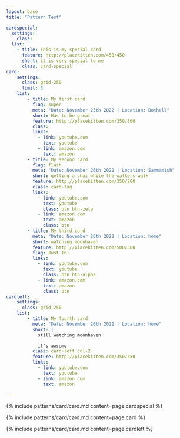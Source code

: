 ```yaml
---
layout: base
title: "Pattern Test"

cardspecial:
  settings:
    class: 
  list:
    - title: This is my special card
      feature: http://placekitten.com/450/450
      short: it is very special to me
      class: card-special
card:
    settings:
      class: grid-250
      limit: 3
    list:
        - title: My first card
          flag: super
          meta: "Date: November 25th 2022 | Location: Bothell"
          short: Has to be great
          feature: http://placekitten.com/350/300
          class: 
          links:
            - link: youtube.com
              text: youtube
            - link: amazon.com
              text: amazon
        - title: My second card
          flag: flash
          meta: "Date: November 26th 2022 | Location: Sammamish"
          short: getting a chai while the walkers walk
          feature: http://placekitten.com/350/200
          class: card-tag
          links:
            - link: youtube.com
              text: youtube
              class: btn btn-zeta
            - link: amazon.com
              text: amazon
              class: btn
        - title: My third card
          meta: "Date: November 26th 2022 | Location: home"
          short: watching moonhaven
          feature: http://placekitten.com/500/300
          flag: Just In!
          links:
            - link: youtube.com
              text: youtube
              class: btn btn-alpha
            - link: amazon.com
              text: amazon
              class: btn
cardleft:
    settings:
      class: grid-250
    list:
        - title: My fourth card
          meta: "Date: November 26th 2022 | Location: home"
          short: |
            still watching moonhaven

            it's awsome
          class: card-left col-2
          feature: http://placekitten.com/350/350
          links:
            - link: youtube.com
              text: youtube
            - link: amazon.com
              text: amazon

---
```


{% include patterns/card/card.md content=page.cardspecial %}

{% include patterns/card/card.md content=page.card %}

{% include patterns/card/card.md content=page.cardleft %}
